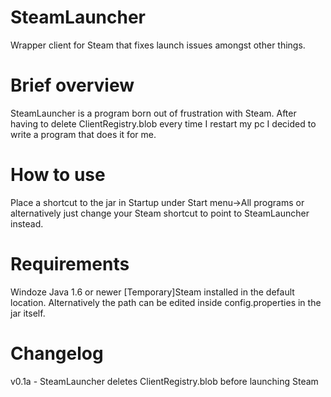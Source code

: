SteamLauncher
=============
Wrapper client for Steam that fixes launch issues amongst other things.

Brief overview
==============
SteamLauncher is a program born out of frustration with Steam. After having to delete ClientRegistry.blob every time I restart my pc I decided to write a program that does it for me.

How to use
==========
Place a shortcut to the jar in Startup under Start menu->All programs or alternatively just change your Steam shortcut to point to SteamLauncher instead.

Requirements
============
Windoze
Java 1.6 or newer
[Temporary]Steam installed in the default location. Alternatively the path can be edited inside config.properties in the jar itself.

Changelog
=========
v0.1a - SteamLauncher deletes ClientRegistry.blob before launching Steam